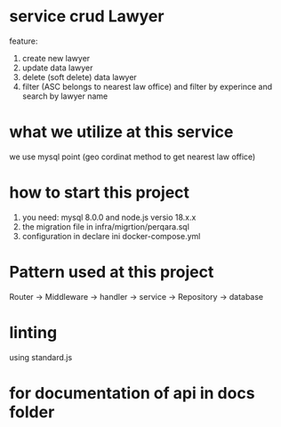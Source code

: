# service crud Lawyer

feature:

1. create new lawyer
2. update data lawyer
3. delete (soft delete) data lawyer
4. filter (ASC belongs to nearest law office) and filter by experince and search by lawyer name

# what we utilize at this service

we use mysql point (geo cordinat method to get nearest law office)

# how to start this project

1. you need: mysql 8.0.0 and node.js versio 18.x.x
2. the migration file in infra/migrtion/perqara.sql
3. configuration in declare ini docker-compose.yml

# Pattern used at this project
Router -> Middleware -> handler -> service -> Repository -> database

# linting 
using standard.js

# for documentation of api in docs folder